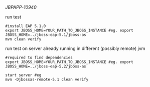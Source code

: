 *JBPAPP-10940*

run test

	#install EAP 5.1.0
	export JBOSS_HOME=YOUR_PATH_TO_JBOSS_INSTANCE #eg. export JBOSS_HOME=../jboss-eap-5.1/jboss-as
	mvn clean verify


run test on server already running in different (possibly remote) jvm
	
	#required to find dependencies
	export JBOSS_HOME=YOUR_PATH_TO_JBOSS_INSTANCE #eg. export JBOSS_HOME=../jboss-eap-5.2/jboss-as
	
	start server #eg 
	mvn -Djbossas-remote-5.1 clean verify
